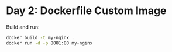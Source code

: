 # Day 2: Dockerfile Custom Image

Build and run:
```bash
docker build -t my-nginx .
docker run -d -p 8081:80 my-nginx
```